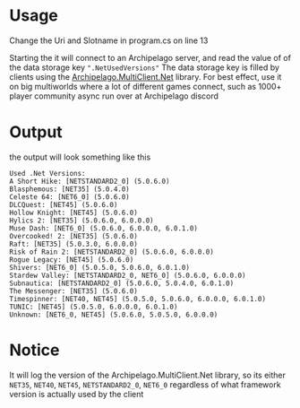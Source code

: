 # Usage

Change the Uri and Slotname in program.cs on line 13

Starting the it will connect to an Archipelago server, and read the value of of the data storage key `".NetUsedVersions"`
The data storage key is filled by clients using the [Archipelago.MultiClient.Net]() library.
For best effect, use it on big multiworlds where a lot of different games connect, such as 1000+ player community async run over at Archipelago discord

# Output

the output will look something like this

```
Used .Net Versions:
A Short Hike: [NETSTANDARD2_0] (5.0.6.0)
Blasphemous: [NET35] (5.0.4.0)
Celeste 64: [NET6_0] (5.0.6.0)
DLCQuest: [NET45] (5.0.6.0)
Hollow Knight: [NET45] (5.0.6.0)
Hylics 2: [NET35] (5.0.6.0, 6.0.0.0)
Muse Dash: [NET6_0] (5.0.6.0, 6.0.0.0, 6.0.1.0)
Overcooked! 2: [NET35] (5.0.6.0)
Raft: [NET35] (5.0.3.0, 6.0.0.0)
Risk of Rain 2: [NETSTANDARD2_0] (5.0.6.0, 6.0.0.0)
Rogue Legacy: [NET45] (5.0.6.0)
Shivers: [NET6_0] (5.0.5.0, 5.0.6.0, 6.0.1.0)
Stardew Valley: [NETSTANDARD2_0, NET6_0] (5.0.6.0, 6.0.0.0)
Subnautica: [NETSTANDARD2_0] (5.0.6.0, 5.0.4.0, 6.0.1.0)
The Messenger: [NET35] (5.0.6.0)
Timespinner: [NET40, NET45] (5.0.5.0, 5.0.6.0, 6.0.0.0, 6.0.1.0)
TUNIC: [NET45] (5.0.5.0, 6.0.0.0, 6.0.1.0)
Unknown: [NET6_0, NET45] (5.0.6.0, 5.0.5.0, 6.0.0.0)
```

# Notice

It will log the version of the Archipelago.MultiClient.Net library, so its either `NET35`, `NET40`, `NET45`, `NETSTANDARD2_0`, `NET6_0` regardless of what framework version is actually used by the client